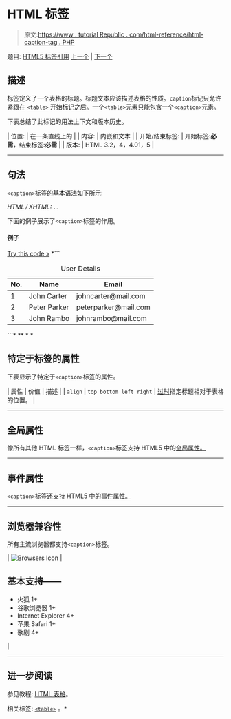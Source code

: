 # HTML 标签

> 原文:[https://www . tutorial Republic . com/html-reference/html-caption-tag . PHP](https://www.tutorialrepublic.com/html-reference/html-caption-tag.php)

题目: [HTML5 标签引用](html5-tags.php) [上一个](html5-canvas-tag.php) | [下一个](html-center-tag.php)

## 描述

标签定义了一个表格的标题。标题文本应该描述表格的性质。`caption`标记只允许紧跟在 [`<table>`](html-table-tag.php) 开始标记之后。一个`<table>`元素只能包含一个`<caption>`元素。

下表总结了此标记的用法上下文和版本历史。

| 位置: | 在一条直线上的 |
| 内容: | 内嵌和文本 |
| 开始/结束标签: | 开始标签:**必需**，结束标签:**必需** |
| 版本: | HTML 3.2，4，4.01，5 |

* * *

## 句法

`<caption>`标签的基本语法如下所示:

*HTML / XHTML:* <caption> ... </caption>

下面的例子展示了`<caption>`标签的作用。

#### 例子

[Try this code »](../codelab.php?topic=html&file=caption-tag "Try this code using online Editor") *```
<table>
    <caption>User Details</caption>
    <thead>
        <tr>
            <th>No.</th>
            <th>Name</th>
            <th>Email</th>
        </tr>
    </thead>
    <tbody>
        <tr>
            <td>1</td>
            <td>John Carter</td>
            <td>johncarter@mail.com</td>
        </tr>
        <tr>
            <td>2</td>
            <td>Peter Parker</td>
            <td>peterparker@mail.com</td>
        </tr>
        <tr>
            <td>3</td>
            <td>John Rambo</td>
            <td>johnrambo@mail.com</td>
        </tr>
    </tbody>
</table>
```*  ** * *

## 特定于标签的属性

下表显示了特定于`<caption>`标签的属性。

| 属性 | 价值 | 描述 |
| `align` | `top
bottom
left
right` | [过时](../definitions.php#obsolete "Not supported in HTML5")指定标题相对于表格的位置。 |

* * *

## 全局属性

像所有其他 HTML 标签一样，`<caption>`标签支持 HTML5 中的[全局属性。](html5-global-attributes.php)

* * *

## 事件属性

`<caption>`标签还支持 HTML5 中的[事件属性。](html5-event-attributes.php)

* * *

## 浏览器兼容性

所有主流浏览器都支持`<caption>`标签。

| ![Browsers Icon](../Images/e9331123c77668c1832e541c2fca1002.png) | 

## 基本支持——

*   火狐 1+
*   谷歌浏览器 1+
*   Internet Explorer 4+
*   苹果 Safari 1+
*   歌剧 4+

 |

* * *

## 进一步阅读

参见教程: [HTML 表格](../html-tutorial/html-tables.php)。

相关标签: [`<table>`](html-table-tag.php) 。*